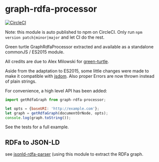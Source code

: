 # graph-rdfa-processor

[![CircleCI](https://circleci.com/gh/science-periodicals/graph-rdfa-processor.svg?style=svg)](https://circleci.com/gh/science-periodicals/graph-rdfa-processor)

Note: this module is auto published to npm on CircleCI. Only run `npm version
patch|minor|major` and let CI do the rest.

Green turtle GraphRdfaProcessor extracted and available as a
standalone commonJS / ES2015 module.

All credits are due to Alex Milowski for
[green-turtle](https://github.com/alexmilowski/green-turtle).

Aside from the adaptation to ES2015, some little changes were made to
make it compatible with [jsdom](https://github.com/tmpvar/jsdom). Also
proper Errors are now thrown instead of plain strings.

For convenience, a high level API has been added:

```js
import getRdfaGraph from graph-rdfa-processor;

let opts = {baseURI: 'http://example.com'};
let graph = getRdfaGraph(documentOrNode, opts);
console.log(graph.toString());
```

See the tests for a full example.

## RDFa to JSON-LD

see
[jsonld-rdfa-parser](https://github.com/science-periodicals/jsonld-rdfa-parser)
(using this module to extract the RDFa graph.
